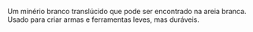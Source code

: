 Um minério branco translúcido que pode ser encontrado na areia branca. Usado para criar armas e ferramentas leves, mas duráveis.